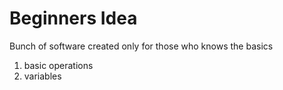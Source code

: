 # Beginners Idea
Bunch of software created only for those who knows the basics
1. basic operations
2. variables

